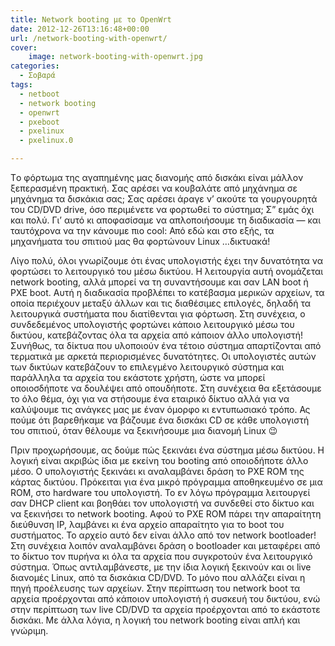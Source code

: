 ```yaml
---
title: Network booting με το OpenWrt
date: 2012-12-26T13:16:48+00:00
url: /network-booting-with-openwrt/
cover:
    image: network-booting-with-openwrt.jpg
categories:
  - Σοβαρά
tags:
  - netboot
  - network booting
  - openwrt
  - pxeboot
  - pxelinux
  - pxelinux.0

---
```

Tο φόρτωμα της αγαπημένης μας διανομής από δισκάκι είναι μάλλον ξεπερασμένη πρακτική. Σας αρέσει να κουβαλάτε από μηχάνημα σε μηχάνημα τα δισκάκια σας; Σας αρέσει άραγε ν&#8217; ακούτε τα γουργουρητά του CD/DVD drive, όσο περιμένετε να φορτωθεί το σύστημα; Σ” εμάς όχι και πολύ. Γι&#8217; αυτό κι αποφασίσαμε να απλοποιήσουμε τη διαδικασία — και ταυτόχρονα να την κάνουμε πιο cool: Από εδώ και στο εξής, τα μηχανήματα του σπιτιού μας θα φορτώνουν Linux &#8230;δικτυακά!

Λίγο πολύ, όλοι γνωρίζουμε ότι ένας υπολογιστής έχει την δυνατότητα να φορτώσει το λειτουργικό του μέσω δικτύου. Η λειτουργία αυτή ονομάζεται network booting, αλλά μπορεί να τη συναντήσουμε και σαν LAN boot ή PXE boot. Αυτή η διαδικασία προβλέπει το κατέβασμα μερικών αρχείων, τα οποία περιέχουν μεταξύ άλλων και τις διαθέσιμες επιλογές, δηλαδή τα λειτουργικά συστήματα που διατίθενται για φόρτωση. Στη συνέχεια, ο συνδεδεμένος υπολογιστής φορτώνει κάποιο λειτουργικό μέσω του δικτύου, κατεβάζοντας όλα τα αρχεία από κάποιον άλλο υπολογιστή! Συνήθως, τα δίκτυα που υλοποιούν ένα τέτοιο σύστημα απαρτίζονται από τερματικά με αρκετά περιορισμένες δυνατότητες. Οι υπολογιστές αυτών των δικτύων κατεβάζουν το επιλεγμένο λειτουργικό σύστημα και παράλληλα τα αρχεία του εκάστοτε χρήστη, ώστε να μπορεί οποιοσδήποτε να δουλέψει από οπουδήποτε. Στη συνέχεια θα εξετάσουμε το όλο θέμα, όχι για να στήσουμε ένα εταιρικό δίκτυο αλλά για να καλύψουμε τις ανάγκες μας με έναν όμορφο κι εντυπωσιακό τρόπο. Ας πούμε ότι βαρεθήκαμε να βάζουμε ένα δισκάκι CD σε κάθε υπολογιστή του σπιτιού, όταν θέλουμε να ξεκινήσουμε μια διανομή Linux 😉

Πριν προχωρήσουμε, ας δούμε πώς ξεκινάει ένα σύστημα μέσω δικτύου. Η λογική είναι ακριβώς ίδια με εκείνη του booting από οποιοδήποτε άλλο μέσο. Ο υπολογιστής ξεκινάει κι αναλαμβάνει δράση το PXE ROM της κάρτας δικτύου. Πρόκειται για ένα μικρό πρόγραμμα αποθηκευμένο σε μια ROM, στο hardware του υπολογιστή. Το εν λόγω πρόγραμμα λειτουργεί σαν DHCP client και βοηθάει τον υπολογιστή να συνδεθεί στο δίκτυο και να ξεκινήσει το network booting. Αφού το PXE ROM πάρει την απαραίτητη διεύθυνση IP, λαμβάνει κι ένα αρχείο απαραίτητο για το boot του συστήματος. Το αρχείο αυτό δεν είναι άλλο από τον network bootloader! Στη συνέχεια λοιπόν αναλαμβάνει δράση ο bootloader και μεταφέρει από το δίκτυο τον πυρήνα κι όλα τα αρχεία που συγκροτούν ένα λειτουργικό σύστημα. Όπως αντιλαμβάνεστε, με την ίδια λογική ξεκινούν και οι live διανομές Linux, από τα δισκάκια CD/DVD. Το μόνο που αλλάζει είναι η πηγή προέλευσης των αρχείων. Στην περίπτωση του network boot τα αρχεία προέρχονται από κάποιον υπολογιστή ή συσκευή του δικτύου, ενώ στην περίπτωση των live CD/DVD τα αρχεία προέρχονται από το εκάστοτε δισκάκι. Με άλλα λόγια, η λογική του network booting είναι απλή και γνώριμη.
